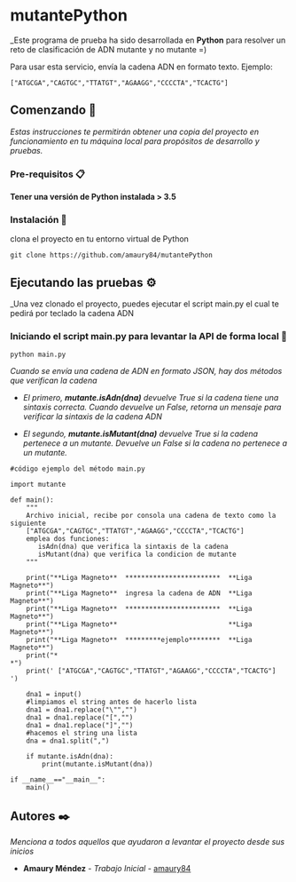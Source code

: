 # mutantePython

_Este programa de prueba ha sido desarrollada en **Python** para resolver un reto de clasificación de ADN mutante y no mutante =)


Para usar esta servicio, envía la cadena ADN en formato texto. Ejemplo:
```
["ATGCGA","CAGTGC","TTATGT","AGAAGG","CCCCTA","TCACTG"]
```

## Comenzando 🚀

_Estas instrucciones te permitirán obtener una copia del proyecto en funcionamiento en tu máquina local para propósitos de desarrollo y pruebas._

### Pre-requisitos 📋
**Tener una versión de Python instalada > 3.5**

### Instalación 🔧

clona el proyecto en tu entorno virtual de Python

```
git clone https://github.com/amaury84/mutantePython
```

## Ejecutando las pruebas ⚙️

_Una vez clonado el proyecto, puedes ejecutar el script main.py el cual te pedirá por teclado la cadena ADN

### Iniciando el script main.py para levantar la API de forma local 🔩
```
python main.py
```

_Cuando se envía una cadena de ADN en formato JSON, hay dos métodos que verifican la cadena_

* _El primero, **mutante.isAdn(dna)** devuelve True si la cadena tiene una sintaxis correcta._
 _Cuando devuelve un False, retorna un mensaje para verificar la sintaxis de la cadena ADN_

* _El segundo, **mutante.isMutant(dna)** devuelve True si la cadena pertenece a un mutante._
_Devuelve un False si la cadena no pertenece a un mutante._
```
#código ejemplo del método main.py

import mutante

def main():
    """
    Archivo inicial, recibe por consola una cadena de texto como la siguiente
    ["ATGCGA","CAGTGC","TTATGT","AGAAGG","CCCCTA","TCACTG"]
    emplea dos funciones:
       isAdn(dna) que verifica la sintaxis de la cadena
       isMutant(dna) que verifica la condicion de mutante
    """
    
    print("**Liga Magneto**  ************************  **Liga Magneto**")
    print("**Liga Magneto**  ingresa la cadena de ADN  **Liga Magneto**")
    print("**Liga Magneto**  ************************  **Liga Magneto**")
    print("**Liga Magneto**                            **Liga Magneto**")
    print("**Liga Magneto**  *********ejemplo********  **Liga Magneto**")
    print("*                                                          *")
    print(' ["ATGCGA","CAGTGC","TTATGT","AGAAGG","CCCCTA","TCACTG"]    ')
    
    dna1 = input()
    #limpiamos el string antes de hacerlo lista
    dna1 = dna1.replace("\"","")
    dna1 = dna1.replace("[","")
    dna1 = dna1.replace("]","")
    #hacemos el string una lista
    dna = dna1.split(",")
    
    if mutante.isAdn(dna):
        print(mutante.isMutant(dna))

if __name__=="__main__":
    main()
```

## Autores ✒️

_Menciona a todos aquellos que ayudaron a levantar el proyecto desde sus inicios_

* **Amaury Méndez** - *Trabajo Inicial* - [amaury84](https://github.com/amaury84)
